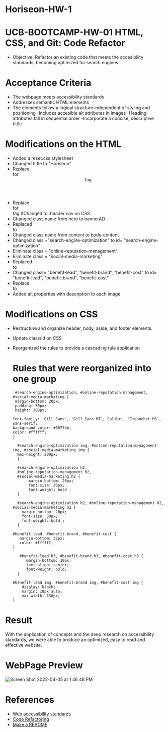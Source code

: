 # Horiseon-HW-1
# UCB-BOOTCAMP-HW-01 HTML, CSS, and Git: Code Refactor 

* Objective: Refactor an existing code that meets the accesibility standards, becoming optimized for search engines.

# Acceptance Criteria

* The webpage meets accessibility standards
* Addresses semantic HTML elements
* The elements follow a logical structure independent of styling and positioning
-Includes accesible alt attributes in images
-Heading attributes fall in sequential order
-Incorporate a concise, descriptive tittle

# Modifications on the HTML 

- Added a reset.css stylesheet
- Changed tittle to "Horiseon" 
- Replace <div> for <header> tag
- Replace <div> for <nav> tag
    #Changed to .header nav on CSS
- Changed class name from hero to bannerAD
- Replaced <div> to <main>
- Changed class name from content to body-content
- Changed class ="search-engine-optimization" to id=                       "search-engine-optimization"
- Eliminate class = "online-reputation-management"
- Eliminate class = "social-media-marketing"
- Replaced <div> to <aside>
- Changed class= "benefit-lead", "benefit-brand", "benefit-cost" to id=     "benefit-lead", "benefit-brand", "benefit-cost"
- Replace <div> to <footer>
- Added alt properties with description to each image

# Modifications on CSS
- Restructure and organize header, body, aside, and footer elements.
- Update class/id on CSS
- Reorganized the rules to provide a cascading rule application 

     # Rules that were reorganized into one group 
    
   ```
    #search-engine-optimization, #online-reputation-management, #social-media-marketing {
    margin-bottom: 20px;
    padding: 50px;
    height: 300px; 
   ```
    
    ```
    font-family: 'Gill Sans', 'Gill Sans MT', Calibri, 'Trebuchet MS', sans-serif;
    background-color: #0072bb;
    color: #ffffff;
    }
    ```
    
  ```
    #search-engine-optimization img, #online-reputation-management img, #social-media-marketing img {
    max-height: 200px;
    }
    ```
   
  ```
    #search-engine-optimization h2, 
    #online-reputation-management h2, 
    #social-media-marketing h2 {
         margin-bottom: 20px;
         font-size: 30px;
         font-weight: bold ;
    }
    ```
    
  ```
    #search-engine-optimization h2, #online-reputation-management h2, #social-media-marketing h2 {
      margin-bottom: 20px;
      font-size: 30px;
      font-weight: bold ;
    }
    ```

     ```
    #benefit-lead, #benefit-brand, #benefit-cost {
        margin-bottom: 32px;
        color: #ffffff;
    }
     ```
  
  ```
     #benefit-lead h3, #benefit-brand h3, #benefit-cost h3 {
        margin-bottom: 10px;
        text-align: center;
        font-weight: bold;
    }
    ```
    ```
    #benefit-lead img, #benefit-brand img, #benefit-cost img {
        display: block;
        margin: 10px auto;
        max-width: 150px;
    }
    ```
   

# Result
With the application of concepts and the deep research on accessibility standards, we were able to produce an optimized, easy to read and effective website.


#  WebPage Preview

![Screen Shot 2022-04-05 at 1 46 48 PM](https://user-images.githubusercontent.com/99919050/161846345-44ffbd45-2e2c-46c5-9519-1eac60f1873d.png)


# References 
* [Web accessibility standards](https://www.w3.org/standards/webdesign/accessibility)
* [Code Refactoring](https://www.altexsoft.com/blog/engineering/code-refactoring-best-practices-when-and-when-not-to-do-it/)
* [Make a README](https://www.makeareadme.com/#template)